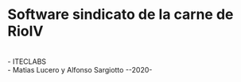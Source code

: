 
# Software sindicato de la carne de RioIV
<br>
  - ITECLABS
<br>
  - Matias Lucero y Alfonso Sargiotto --2020-
